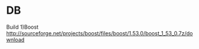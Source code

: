 DB
==
Build
1)Boost http://sourceforge.net/projects/boost/files/boost/1.53.0/boost_1_53_0.7z/download
